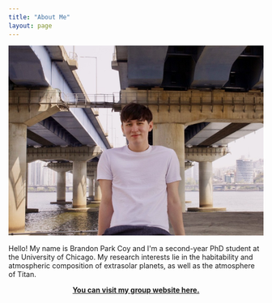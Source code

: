 ```yaml
---
title: "About Me"
layout: page
---
```


<p align="center">
<img src="/assets/img/hanriver.jpg"/>
</p>

Hello! My name is Brandon Park Coy and I'm a second-year PhD student at the University of Chicago. My research interests lie in the habitability and atmospheric composition of extrasolar planets, as well as the atmosphere of Titan.  

<a href="https://sseh.uchicago.edu/"><center><b>You can visit my group website here.</b></center></a>
